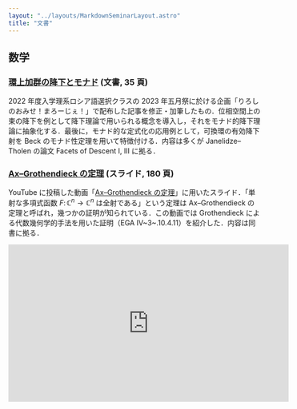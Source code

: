 ```yaml
---
layout: "../layouts/MarkdownSeminarLayout.astro"
title: "文書"
---
```


## 数学

### [環上加群の降下とモナド](/documents/descent_and_monad.pdf) (文書, 35 頁)

2022 年度入学理系ロシア語選択クラスの 2023 年五月祭に於ける企画「りろしのおみせ！まろーじぇ！」で配布した記事を修正・加筆したもの．位相空間上の束の降下を例として降下理論で用いられる概念を導入し，それをモナド的降下理論に抽象化する．最後に，モナド的な定式化の応用例として，可換環の有効降下射を Beck のモナド性定理を用いて特徴付ける．内容は多くが Janelidze–Tholen の論文 Facets of Descent I, III に拠る．

### [Ax–Grothendieck の定理](/documents/ax_grothendieck.pdf) (スライド, 180 頁)

YouTube に投稿した動画「[Ax–Grothendieck の定理](https://youtu.be/j6OuRGf79zw)」に用いたスライド．「単射な多項式函数 $F\colon\mathbb C^n\to\mathbb C^n$ は全射である」という定理は Ax–Grothendieck の定理と呼ばれ，幾つかの証明が知られている．この動画では Grothendieck による代数幾何学的手法を用いた証明（EGA IV~3~.10.4.11）を紹介した．内容は同書に拠る．

<iframe width="560" height="315" src="https://www.youtube.com/embed/j6OuRGf79zw?si=y97_xoX-0DrhECNY" title="YouTube video player" frameborder="0" allow="accelerometer; autoplay; clipboard-write; encrypted-media; gyroscope; picture-in-picture; web-share" referrerpolicy="strict-origin-when-cross-origin" allowfullscreen></iframe>